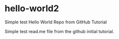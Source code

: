 # hello-world2
Simple test Hello World Repo from GitHub Tutorial

Simple test read.me file from the github initial tutorial.
